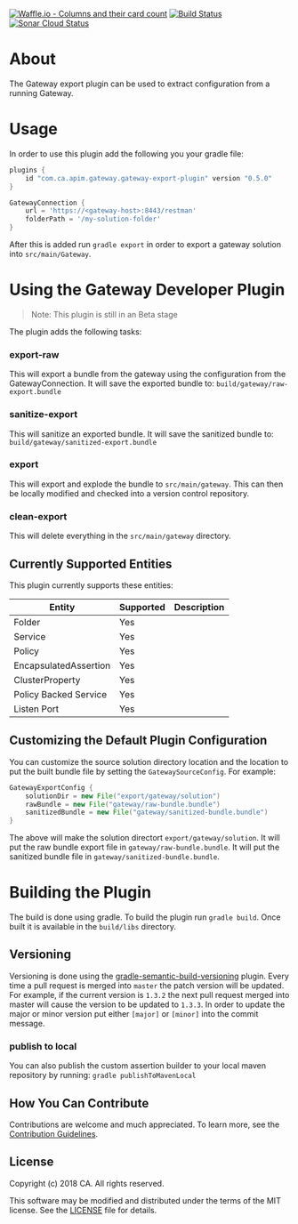 [![Waffle.io - Columns and their card count](https://badge.waffle.io/ca-api-gateway/gateway-developer-plugin.svg?columns=all)](https://waffle.io/ca-api-gateway/gateway-developer-plugin)
[![Build Status](https://travis-ci.org/ca-api-gateway/gateway-export-plugin.svg?branch=master)](https://travis-ci.org/ca-api-gateway/gateway-export-plugin)
[![Sonar Cloud Status](https://sonarcloud.io/api/project_badges/measure?project=com.ca.apim.gateway%3Agateway-export-plugin&metric=alert_status)](https://sonarcloud.io/dashboard?id=com.ca.apim.gateway%3Agateway-export-plugin)

# About
The Gateway export plugin can be used to extract configuration from a running Gateway.

# Usage
In order to use this plugin add the following you your gradle file:

```groovy
plugins {
    id "com.ca.apim.gateway.gateway-export-plugin" version "0.5.0"
}

GatewayConnection {
    url = 'https://<gateway-host>:8443/restman'
    folderPath = '/my-solution-folder'
}
```
After this is added run `gradle export` in order to export a gateway solution into `src/main/Gateway`.

# Using the Gateway Developer Plugin
> Note: This plugin is still in an Beta stage

The plugin adds the following tasks:

### export-raw
This will export a bundle from the gateway using the configuration from the GatewayConnection. It will save the exported bundle to: `build/gateway/raw-export.bundle`

### sanitize-export
This will sanitize an exported bundle. It will save the sanitized bundle to: `build/gateway/sanitized-export.bundle`

### export
This will export and explode the bundle to `src/main/gateway`. This can then be locally modified and checked into a version control repository.

### clean-export
This will delete everything in the `src/main/gateway` directory.

## Currently Supported Entities
This plugin currently supports these entities:

Entity | Supported | Description
--- | --- | ---
Folder | Yes | 
Service | Yes | 
Policy | Yes |
EncapsulatedAssertion | Yes |
ClusterProperty | Yes |
Policy Backed Service | Yes |
Listen Port | Yes |

## Customizing the Default Plugin Configuration
You can customize the source solution directory location and the location to put the built bundle file by setting the `GatewaySourceConfig`. For example:
```groovy
GatewayExportConfig {
    solutionDir = new File("export/gateway/solution")
    rawBundle = new File("gateway/raw-bundle.bundle")
    sanitizedBundle = new File("gateway/sanitized-bundle.bundle")
}
```
The above will make the solution directort `export/gateway/solution`. It will put the raw bundle export file in `gateway/raw-bundle.bundle`. It will put the sanitized bundle file in `gateway/sanitized-bundle.bundle`.
 
# Building the Plugin
The build is done using gradle. To build the plugin run ```gradle build```. Once built it is available in the `build/libs` directory. 

## Versioning
Versioning is done using the [gradle-semantic-build-versioning](https://github.com/vivin/gradle-semantic-build-versioning) plugin. 
Every time a pull request is merged into `master` the patch version will be updated. For example, if the current version is `1.3.2` the next pull request merged into master will cause the version to be updated to `1.3.3`.
In order to update the major or minor version put either `[major]` or `[minor]` into the commit message.

### publish to local
You can also publish the custom assertion builder to your local maven repository by running:
```gradle publishToMavenLocal```

## How You Can Contribute
Contributions are welcome and much appreciated. To learn more, see the [Contribution Guidelines][contributing].

## License

Copyright (c) 2018 CA. All rights reserved.

This software may be modified and distributed under the terms
of the MIT license. See the [LICENSE][license-link] file for details.


 [license-link]: /LICENSE
 [contributing]: /CONTRIBUTING.md
